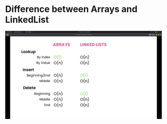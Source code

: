 # Difference between Arrays and LinkedList

<div align="center">
<img src="https://github.com/neelbavarva/Java/blob/main/Z_Images/array_linkedlist.png">
</div>
